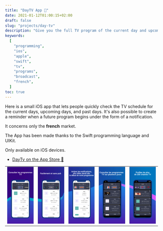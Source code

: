 ```yaml
---
title: "DayTV App 🍏"
date: 2021-01-12T01:00:15+02:00
draft: false
slug: "projects/day-tv"
description: "Give you the full TV program of the current day and upcoming days."
keywords:
  [
    "programming",
    "ios",
    "apple",
    "swift",
    "tv",
    "programs",
    "broadcast",
    "french",
  ]
toc: true
---
```


Here is a small iOS app that lets people quickly check the TV schedule for the current days, upcoming days, and past days. It's also possible to create a reminder when a future program begins under the form of a notification.

It concerns only the **french** market.

The App has been made thanks to the Swift programming language and UIKit.

Only available on iOS devices.

- [DayTv on the App Store 🍏](https://apps.apple.com/fr/app/daytv/id1515950680)

|                      |                              |                              |                              |                              |
| -------------------- | ---------------------------- | ---------------------------- | ---------------------------- | ---------------------------- |
| ![](./400x800bb.png) | ![](<./400x800bb%20(1).png>) | ![](<./400x800bb%20(2).png>) | ![](<./400x800bb%20(3).png>) | ![](<./400x800bb%20(4).png>) |
